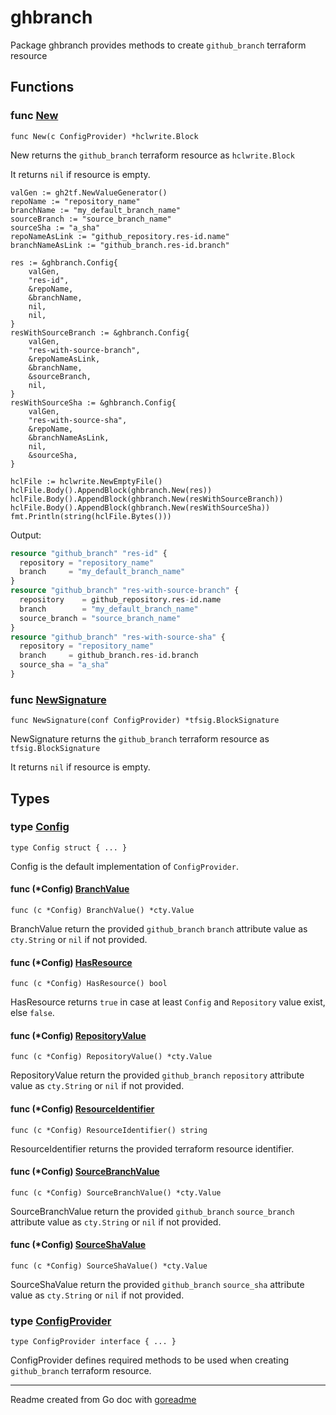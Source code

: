 # ghbranch

Package ghbranch provides methods to create `github_branch` terraform resource

## Functions

### func [New](./resource.go#L13)

`func New(c ConfigProvider) *hclwrite.Block`

New returns the `github_branch` terraform resource as `hclwrite.Block`

It returns `nil` if resource is empty.

```golang
valGen := gh2tf.NewValueGenerator()
repoName := "repository_name"
branchName := "my_default_branch_name"
sourceBranch := "source_branch_name"
sourceSha := "a_sha"
repoNameAsLink := "github_repository.res-id.name"
branchNameAsLink := "github_branch.res-id.branch"

res := &ghbranch.Config{
    valGen,
    "res-id",
    &repoName,
    &branchName,
    nil,
    nil,
}
resWithSourceBranch := &ghbranch.Config{
    valGen,
    "res-with-source-branch",
    &repoNameAsLink,
    &branchName,
    &sourceBranch,
    nil,
}
resWithSourceSha := &ghbranch.Config{
    valGen,
    "res-with-source-sha",
    &repoName,
    &branchNameAsLink,
    nil,
    &sourceSha,
}

hclFile := hclwrite.NewEmptyFile()
hclFile.Body().AppendBlock(ghbranch.New(res))
hclFile.Body().AppendBlock(ghbranch.New(resWithSourceBranch))
hclFile.Body().AppendBlock(ghbranch.New(resWithSourceSha))
fmt.Println(string(hclFile.Bytes()))
```

 Output:

```terraform
resource "github_branch" "res-id" {
  repository = "repository_name"
  branch     = "my_default_branch_name"
}
resource "github_branch" "res-with-source-branch" {
  repository    = github_repository.res-id.name
  branch        = "my_default_branch_name"
  source_branch = "source_branch_name"
}
resource "github_branch" "res-with-source-sha" {
  repository = "repository_name"
  branch     = github_branch.res-id.branch
  source_sha = "a_sha"
}
```

### func [NewSignature](./resource.go#L24)

`func NewSignature(conf ConfigProvider) *tfsig.BlockSignature`

NewSignature returns the `github_branch` terraform resource as `tfsig.BlockSignature`

It returns `nil` if resource is empty.

## Types

### type [Config](./config.go#L14)

`type Config struct { ... }`

Config is the default implementation of `ConfigProvider`.

#### func (*Config) [BranchValue](./config.go#L40)

`func (c *Config) BranchValue() *cty.Value`

BranchValue return the provided `github_branch` `branch` attribute value as `cty.String` or `nil` if not provided.

#### func (*Config) [HasResource](./config.go#L24)

`func (c *Config) HasResource() bool`

HasResource returns `true` in case at least `Config` and `Repository` value exist, else `false`.

#### func (*Config) [RepositoryValue](./config.go#L35)

`func (c *Config) RepositoryValue() *cty.Value`

RepositoryValue return the provided `github_branch` `repository` attribute value as `cty.String`
or `nil` if not provided.

#### func (*Config) [ResourceIdentifier](./config.go#L29)

`func (c *Config) ResourceIdentifier() string`

ResourceIdentifier returns the provided terraform resource identifier.

#### func (*Config) [SourceBranchValue](./config.go#L46)

`func (c *Config) SourceBranchValue() *cty.Value`

SourceBranchValue return the provided `github_branch` `source_branch` attribute value as `cty.String`
or `nil` if not provided.

#### func (*Config) [SourceShaValue](./config.go#L52)

`func (c *Config) SourceShaValue() *cty.Value`

SourceShaValue return the provided `github_branch` `source_sha` attribute value as `cty.String`
or `nil` if not provided.

### type [ConfigProvider](./config_provider.go#L6)

`type ConfigProvider interface { ... }`

ConfigProvider defines required methods to be used when creating `github_branch` terraform resource.

---
Readme created from Go doc with [goreadme](https://github.com/posener/goreadme)
